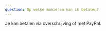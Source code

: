 ```yaml
---
question: Op welke manieren kan ik betalen?
---
```

Je kan betalen via overschrijving of met PayPal.
